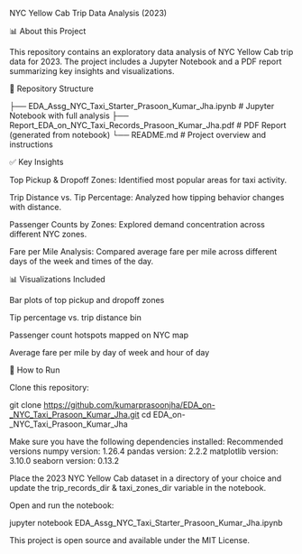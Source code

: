 NYC Yellow Cab Trip Data Analysis (2023)

📊 About this Project

This repository contains an exploratory data analysis of NYC Yellow Cab trip data for 2023. The project includes a Jupyter Notebook and a PDF report summarizing key insights and visualizations.

📁 Repository Structure

├── EDA_Assg_NYC_Taxi_Starter_Prasoon_Kumar_Jha.ipynb     # Jupyter Notebook with full analysis
├── Report_EDA_on_NYC_Taxi_Records_Prasoon_Kumar_Jha.pdf     # PDF Report (generated from notebook)
└── README.md                       # Project overview and instructions

✅ Key Insights

Top Pickup & Dropoff Zones: Identified most popular areas for taxi activity.

Trip Distance vs. Tip Percentage: Analyzed how tipping behavior changes with distance.

Passenger Counts by Zones: Explored demand concentration across different NYC zones.

Fare per Mile Analysis: Compared average fare per mile across different days of the week and times of the day.

📊 Visualizations Included

Bar plots of top pickup and dropoff zones

Tip percentage vs. trip distance bin

Passenger count hotspots mapped on NYC map

Average fare per mile by day of week and hour of day

🚀 How to Run

Clone this repository:

git clone https://github.com/kumarprasoonjha/EDA_on-_NYC_Taxi_Prasoon_Kumar_Jha.git
cd EDA_on-_NYC_Taxi_Prasoon_Kumar_Jha

Make sure you have the following dependencies installed:
Recommended versions
numpy version: 1.26.4
pandas version: 2.2.2
matplotlib version: 3.10.0
seaborn version: 0.13.2

Place the 2023 NYC Yellow Cab dataset in a directory of your choice and update the trip_records_dir  & taxi_zones_dir variable in the notebook.

Open and run the notebook:

jupyter notebook EDA_Assg_NYC_Taxi_Starter_Prasoon_Kumar_Jha.ipynb

This project is open source and available under the MIT License.
